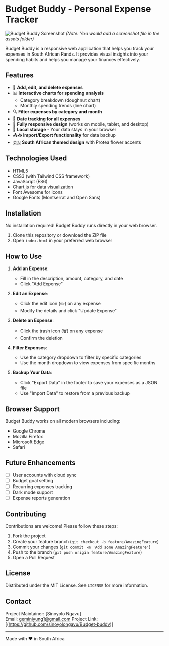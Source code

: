 # Budget Buddy - Personal Expense Tracker

![Budget Buddy Screenshot](assets/screenshot.png) *(Note: You would add a screenshot file in the assets folder)*

Budget Buddy is a responsive web application that helps you track your expenses in South African Rands. It provides visual insights into your spending habits and helps you manage your finances effectively.

## Features

- 💸 **Add, edit, and delete expenses**
- 📊 **Interactive charts for spending analysis**
  - Category breakdown (doughnut chart)
  - Monthly spending trends (line chart)
- 🔍 **Filter expenses by category and month**
- 📅 **Date tracking for all expenses**
- 📱 **Fully responsive design** (works on mobile, tablet, and desktop)
- 💾 **Local storage** - Your data stays in your browser
- 📤📥 **Import/Export functionality** for data backup
- 🇿🇦 **South African themed design** with Protea flower accents

## Technologies Used

- HTML5
- CSS3 (with Tailwind CSS framework)
- JavaScript (ES6)
- Chart.js for data visualization
- Font Awesome for icons
- Google Fonts (Montserrat and Open Sans)

## Installation

No installation required! Budget Buddy runs directly in your web browser.

1. Clone this repository or download the ZIP file
2. Open `index.html` in your preferred web browser

## How to Use

1. **Add an Expense**:
   - Fill in the description, amount, category, and date
   - Click "Add Expense"

2. **Edit an Expense**:
   - Click the edit icon (✏️) on any expense
   - Modify the details and click "Update Expense"

3. **Delete an Expense**:
   - Click the trash icon (🗑️) on any expense
   - Confirm the deletion

4. **Filter Expenses**:
   - Use the category dropdown to filter by specific categories
   - Use the month dropdown to view expenses from specific months

5. **Backup Your Data**:
   - Click "Export Data" in the footer to save your expenses as a JSON file
   - Use "Import Data" to restore from a previous backup

## Browser Support

Budget Buddy works on all modern browsers including:
- Google Chrome
- Mozilla Firefox
- Microsoft Edge
- Safari

## Future Enhancements

- [ ] User accounts with cloud sync
- [ ] Budget goal setting
- [ ] Recurring expenses tracking
- [ ] Dark mode support
- [ ] Expense reports generation

## Contributing

Contributions are welcome! Please follow these steps:

1. Fork the project
2. Create your feature branch (`git checkout -b feature/AmazingFeature`)
3. Commit your changes (`git commit -m 'Add some AmazingFeature'`)
4. Push to the branch (`git push origin feature/AmazingFeature`)
5. Open a Pull Request

## License

Distributed under the MIT License. See `LICENSE` for more information.

## Contact

Project Maintainer: [Sinoyolo Ngavu]  
Email: geminiyung1@gmail.com 
Project Link: [(https://github.com/sinoyolongavu/Budget-buddy)]

---

Made with ❤️ in South Africa
